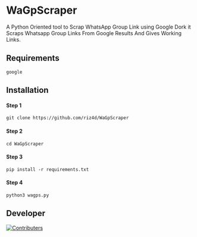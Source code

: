 # WaGpScraper

A Python Oriented tool to Scrap WhatsApp Group Link using Google Dork it Scraps Whatsapp Group Links From Google Results And Gives Working Links.

## Requirements
`google`
## Installation

#### Step 1
`git clone https://github.com/riz4d/WaGpScraper`
#### Step 2
`cd WaGpScraper`

#### Step 3
`pip install -r requirements.txt`

#### Step 4
`python3 wagps.py`

## Developer

[![Contributers](https://contributors-img.web.app/image?repo=riz4d/WaGpScraper)](https://github.com/riz4d)
